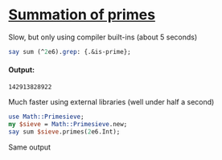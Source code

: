 [1]: https://rosettacode.org/wiki/Summation_of_primes

# [Summation of primes][1]

Slow, but only using compiler built-ins (about 5 seconds)

```perl
say sum (^2e6).grep: {.&is-prime};
```

#### Output:
```
142913828922
```


Much faster using external libraries (well under half a second)

```perl
use Math::Primesieve;
my $sieve = Math::Primesieve.new;
say sum $sieve.primes(2e6.Int);
```


Same output
